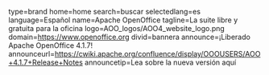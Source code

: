type=brand
home=home
search=buscar
selectedlang=es
language=Español
name=Apache OpenOffice
tagline=La suite libre y gratuita para la oficina
logo=AOO_logos/AOO4_website_logo.png
domain=https://www.openoffice.org
divid=bannera
announce=¡Liberado Apache OpenOffice 4.1.7!
announceurl=https://cwiki.apache.org/confluence/display/OOOUSERS/AOO+4.1.7+Release+Notes
announcetip=Lea sobre la nueva versión aquí
